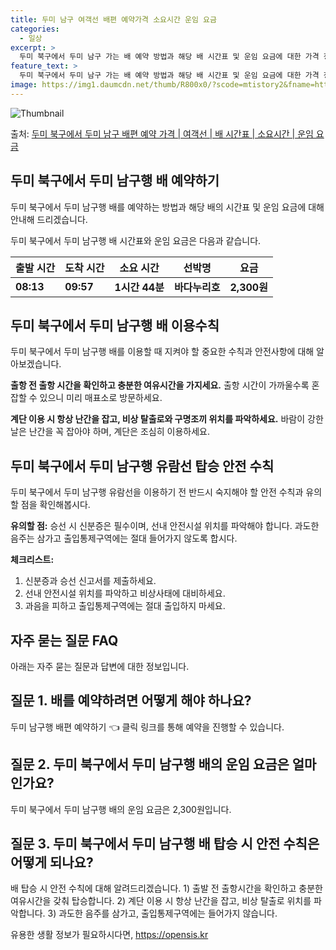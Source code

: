 ```yaml
---
title: 두미 남구 여객선 배편 예약가격 소요시간 운임 요금
categories:
  - 일상
excerpt: >
  두미 북구에서 두미 남구 가는 배 예약 방법과 해당 배 시간표 및 운임 요금에 대한 가격 정보를 안내 드리겠습니다. 안전하고 재밋는 두미 남구행 여행을 위해 아래 정보 참고하시기 바랍니다. 두미 남구행 배편 예약하기 👈 클릭두미 북구에서 두미 남구행 배 시간표출발 시간도착 시간소요 시간선박명요금08:1309:571시간 44분바다누리호2,300원두미 남구행 배편 예약하기 👈 클릭두미 북구에서 두미 남구행 여객선 탑승 시 이용수칙여객선을 이용할 때 꼭 지켜야 할 중요한 수칙과 안전사항에 대해 알아봅시다. 중요한 내용: 출항 전 출항 시간을 확인하고 충분한 여유시간을 가지세요. - 출항 시간이 가까울수록 혼잡할 수 있으니 미리 매표소로 방문하세요. 안전사항: 계단 이용 시 항상 난간을 잡고, 비상 탈출로와 구..
feature_text: >
  두미 북구에서 두미 남구 가는 배 예약 방법과 해당 배 시간표 및 운임 요금에 대한 가격 정보를 안내 드리겠습니다. 안전하고 재밋는 두미 남구행 여행을 위해 아래 정보 참고하시기 바랍니다. 두미 남구행 배편 예약하기 👈 클릭두미 북구에서 두미 남구행 배 시간표출발 시간도착 시간소요 시간선박명요금08:1309:571시간 44분바다누리호2,300원두미 남구행 배편 예약하기 👈 클릭두미 북구에서 두미 남구행 여객선 탑승 시 이용수칙여객선을 이용할 때 꼭 지켜야 할 중요한 수칙과 안전사항에 대해 알아봅시다. 중요한 내용: 출항 전 출항 시간을 확인하고 충분한 여유시간을 가지세요. - 출항 시간이 가까울수록 혼잡할 수 있으니 미리 매표소로 방문하세요. 안전사항: 계단 이용 시 항상 난간을 잡고, 비상 탈출로와 구..
image: https://img1.daumcdn.net/thumb/R800x0/?scode=mtistory2&fname=https%3A%2F%2Fblog.kakaocdn.net%2Fdn%2FpOExp%2FbtsHzCKizIW%2Ff9u3iend7dZ42tka58KMX1%2Fimg.webp
---
```


![Thumbnail](https://img1.daumcdn.net/thumb/R800x0/?scode=mtistory2&fname=https%3A%2F%2Fblog.kakaocdn.net%2Fdn%2FpOExp%2FbtsHzCKizIW%2Ff9u3iend7dZ42tka58KMX1%2Fimg.webp)

<p>출처: <a href="https://opensis.kr/entry/%EB%91%90%EB%AF%B8-%EB%B6%81%EA%B5%AC%EC%97%90%EC%84%9C-%EB%91%90%EB%AF%B8-%EB%82%A8%EA%B5%AC-%EB%B0%B0%ED%8E%B8-%EC%98%88%EC%95%BD-%EA%B0%80%EA%B2%A9-%EC%97%AC%EA%B0%9D%EC%84%A0-%EB%B0%B0-%EC%8B%9C%EA%B0%84%ED%91%9C-%EC%86%8C%EC%9A%94%EC%8B%9C%EA%B0%84-%EC%9A%B4%EC%9E%84-%EC%9A%94%EA%B8%88" rel="dofollow">두미 북구에서 두미 남구 배편 예약 가격 | 여객선 | 배 시간표 | 소요시간 | 운임 요금</a> </p>

## 두미 북구에서 두미 남구행 배 예약하기

두미 북구에서 두미 남구행 배를 예약하는 방법과 해당 배의 시간표 및 운임 요금에 대해 안내해 드리겠습니다.

두미 북구에서 두미 남구행 배 시간표와 운임 요금은 다음과 같습니다.

출발 시간 | 도착 시간 | 소요 시간 | 선박명 | 요금  
---|---|---|---|---  
**08:13** | **09:57** | **1시간 44분** | **바다누리호** | **2,300원**  
  


## 두미 북구에서 두미 남구행 배 이용수칙

두미 북구에서 두미 남구행 배를 이용할 때 지켜야 할 중요한 수칙과 안전사항에 대해 알아보겠습니다.

**출항 전 출항 시간을 확인하고 충분한 여유시간을 가지세요.** 출항 시간이 가까울수록 혼잡할 수 있으니 미리 매표소로 방문하세요.

**계단 이용 시 항상 난간을 잡고, 비상 탈출로와 구명조끼 위치를 파악하세요.** 바람이 강한 날은 난간을 꼭 잡아야 하며, 계단은 조심히
이용하세요.



## 두미 북구에서 두미 남구행 유람선 탑승 안전 수칙

두미 북구에서 두미 남구행 유람선을 이용하기 전 반드시 숙지해야 할 안전 수칙과 유의할 점을 확인해봅시다.

**유의할 점:** 승선 시 신분증은 필수이며, 선내 안전시설 위치를 파악해야 합니다. 과도한 음주는 삼가고 출입통제구역에는 절대 들어가지
않도록 합시다.

**체크리스트:**

  1. 신분증과 승선 신고서를 제출하세요.
  2. 선내 안전시설 위치를 파악하고 비상사태에 대비하세요.
  3. 과음을 피하고 출입통제구역에는 절대 출입하지 마세요.



## 자주 묻는 질문 FAQ

아래는 자주 묻는 질문과 답변에 대한 정보입니다.

## 질문 1. 배를 예약하려면 어떻게 해야 하나요?

두미 남구행 배편 예약하기 👈 클릭 링크를 통해 예약을 진행할 수 있습니다.

## 질문 2. 두미 북구에서 두미 남구행 배의 운임 요금은 얼마인가요?

두미 북구에서 두미 남구행 배의 운임 요금은 2,300원입니다.

## 질문 3. 두미 북구에서 두미 남구행 배 탑승 시 안전 수칙은 어떻게 되나요?

배 탑승 시 안전 수칙에 대해 알려드리겠습니다. 1) 출발 전 출항시간을 확인하고 충분한 여유시간을 갖춰 탑승합니다. 2) 계단 이용 시
항상 난간을 잡고, 비상 탈출로 위치를 파악합니다. 3) 과도한 음주를 삼가고, 출입통제구역에는 들어가지 않습니다.

 

유용한 생활 정보가 필요하시다면, <a href="https://opensis.kr" rel="dofollow">https://opensis.kr</a>


